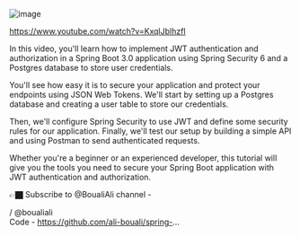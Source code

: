 ![image](https://github.com/ggs777/jwt/assets/21174296/9ee4acf8-1696-4219-908e-c7c95b7c19a9)

https://www.youtube.com/watch?v=KxqlJblhzfI

In this video, you'll learn how to implement JWT authentication and authorization in a Spring Boot 3.0 application using Spring Security 6 and a Postgres database to store user credentials. 

You'll see how easy it is to secure your application and protect your endpoints using JSON Web Tokens. We'll start by setting up a Postgres database and creating a user table to store our credentials. 

Then, we'll configure Spring Security to use JWT and define some security rules for our application. Finally, we'll test our setup by building a simple API and using Postman to send authenticated requests. 

Whether you're a beginner or an experienced developer, this tutorial will give you the tools you need to secure your Spring Boot application with JWT authentication and authorization.

👉🏿 Subscribe to  @BoualiAli  channel -   

 / @boualiali  
Code - https://github.com/ali-bouali/spring-...

